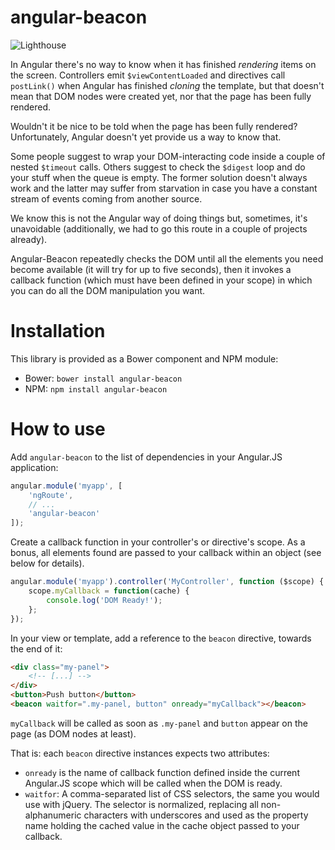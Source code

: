 angular-beacon
==============

![Lighthouse](https://raw.github.com/develersrl/angular-beacon/master/lighthouse.png)

In Angular there's no way to know when it has finished *rendering* items on the screen. Controllers
emit `$viewContentLoaded` and directives call `postLink()` when Angular has finished *cloning* the
template, but that doesn't mean that DOM nodes were created yet, nor that the page has been fully
rendered.

Wouldn't it be nice to be told when the page has been fully rendered? Unfortunately, Angular doesn't
yet provide us a way to know that.

Some people suggest to wrap your DOM-interacting code inside a couple of nested `$timeout` calls.
Others suggest to check the `$digest` loop and do your stuff when the queue is empty. The former
solution doesn't always work and the latter may suffer from starvation in case you have a constant
stream of events coming from another source.

We know this is not the Angular way of doing things but, sometimes, it's unavoidable (additionally,
we had to go this route in a couple of projects already).

Angular-Beacon repeatedly checks the DOM until all the elements you need become available (it will
try for up to five seconds), then it invokes a callback function (which must have been defined in
your scope) in which you can do all the DOM manipulation you want.


# Installation

This library is provided as a Bower component and NPM module:

- Bower: `bower install angular-beacon`
- NPM: `npm install angular-beacon`


# How to use

Add `angular-beacon` to the list of dependencies in your Angular.JS application:

```javascript
angular.module('myapp', [
    'ngRoute',
    // ...
    'angular-beacon'
]);
```

Create a callback function in your controller's or directive's scope. As a bonus, all elements found
are passed to your callback within an object (see below for details).

```javascript
angular.module('myapp').controller('MyController', function ($scope) {
    scope.myCallback = function(cache) {
        console.log('DOM Ready!');
    };
});
```

In your view or template, add a reference to the `beacon` directive, towards the
end of it:

```html
<div class="my-panel">
    <!-- [...] -->
</div>
<button>Push button</button>
<beacon waitfor=".my-panel, button" onready="myCallback"></beacon>
```

`myCallback` will be called as soon as `.my-panel` and `button` appear on the page (as DOM nodes at
least).

That is: each `beacon` directive instances expects two attributes:

* `onready` is the name of callback function defined inside the current Angular.JS scope which will
  be called when the DOM is ready.
* `waitfor`: A comma-separated list of CSS selectors, the same you would use with jQuery. The
  selector is normalized, replacing all non-alphanumeric characters with underscores and used as the
  property name holding the cached value in the cache object passed to your callback.
